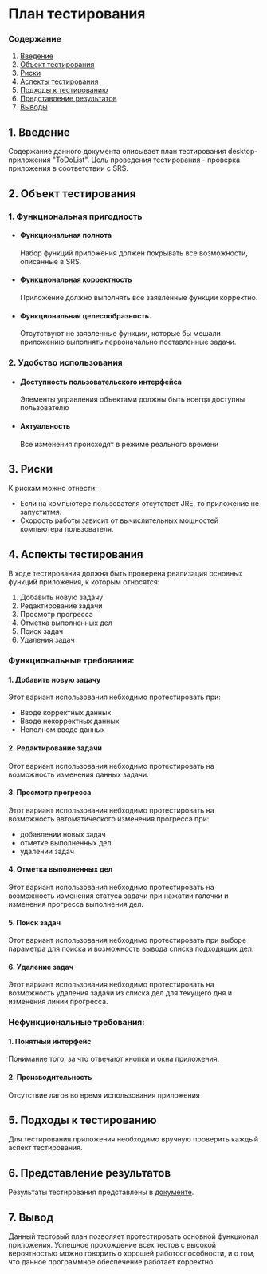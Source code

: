 # План тестирования
 ### Содержание
  1. [Введение](#1)
  2. [Объект тестирования](#2)
  3. [Риски](#4)
  4. [Аспекты тестирования](#5)<br>
  5. [Подходы к тестированию](#6)
  6. [Представление результатов](#7)
  7. [Выводы](#8)
  <a name="1"></a>
 ## 1. Введение
Содержание данного документа описывает план тестирования desktop-приложения "ToDoList". Цель проведения тестирования - проверка приложения в соответствии с SRS.
<a name="2"></a>
 ## 2. Объект тестирования
### 1. Функциональная пригодность
-   #### Функциональная полнота
    Набор функций приложения должен покрывать все возможности, описанные в SRS.
-   #### Функциональная корректность
    Приложение должно выполнять все заявленные функции корректно.
-   #### Функциональная целесообразность.
    Отсутствуют не заявленные функции, которые бы мешали приложению выполнять первоначально поставленные задачи.
### 2. Удобство использования
-   #### Доступность пользовательского интерфейса
    Элементы управления объектами должны быть всегда доступны пользователю
-   #### Актуальность
    Все изменения происходят в режиме реального времени
<a name="3"></a>
## 3. Риски
К рискам можно отнести:
- Если на компьютере пользователя отсутствет JRE, то приложение не запуститмя.
- Скорость работы зависит от вычислительных мощностей компьютера пользователя.
<a name="4"></a>
 ## 4. Аспекты тестирования
В ходе тестирования должна быть проверена реализация основных функций приложения, к которым относятся:  
1. Добавить новую задачу
2. Редактирование задачи
3. Просмотр прогресса
4. Отметка выполненных дел
5. Поиск задач
6. Удаления задач

### Функциональные требования:
#### 1. Добавить новую задачу
Этот вариант использования небходимо протестировать при:
- Вводе корректных данных
- Вводе некорректных данных
- Неполном вводе данных

#### 2. Редактирование задачи
Этот вариант использования небходимо протестировать на возможность изменения данных задачи.

#### 3. Просмотр прогресса
Этот вариант использования небходимо протестировать на возможность автоматического изменения прогресса при:
- добавлении новых задач
- отметке выполненных дел
- удалении задач

#### 4. Отметка выполненных дел
Этот вариант использования небходимо протестировать на возможность изменения статуса задачи при нажатии галочки и изменения прогресса выполнения дел.

#### 5. Поиск задач
Этот вариант использования небходимо протестировать при выборе параметра для поиска и возможность вывода списка подходящих дел.

#### 6. Удаление задач
Этот вариант использования небходимо протестировать на возможность удаления задачи из списка дел для текущего дня и изменения линии прогресса.


### Нефункциональные требования:
#### 1. Понятный интерфейс
Понимание того, за что отвечают кнопки и окна приложения.

#### 2. Производительность
Отсутствие лагов во время использования приложения

<a name="5"></a>
## 5. Подходы к тестированию
Для тестирования приложения необходимо вручную проверить каждый аспект тестирования.

<a name="6"></a>
## 6. Представление результатов
Результаты тестирования представлены в [документе](https://github.com/AndrewKostuk/TRTPO-Project/test/Test%20results.md).

<a name="7"></a>
## 7. Вывод
Данный тестовый план позволяет протестировать основной функционал приложения. Успешное прохождение всех тестов с высокой вероятностью можно говорить о хорошей работоспособности, и о том, что данное программное обеспечение работает корректно.

    
